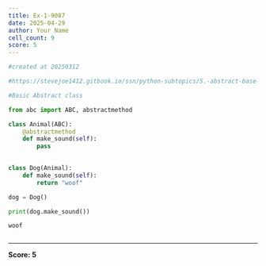 ```yaml
---
title: Ex-1-9087
date: 2025-04-29
author: Your Name
cell_count: 9
score: 5
---
```


```python
#created at 20250312
```


```python
#https://stevejoe1412.gitbook.io/ssn/python-subtopics/5.-abstract-base-classes-abcs
```


```python
#Basic Abstract class
```


```python
from abc import ABC, abstractmethod
```


```python
class Animal(ABC):
    @abstractmethod
    def make_sound(self):
        pass
        
```


```python
class Dog(Animal):
    def make_sound(self):
        return "woof"
```


```python
dog = Dog()
```


```python
print(dog.make_sound())
```

    woof



```python

```


---
**Score: 5**